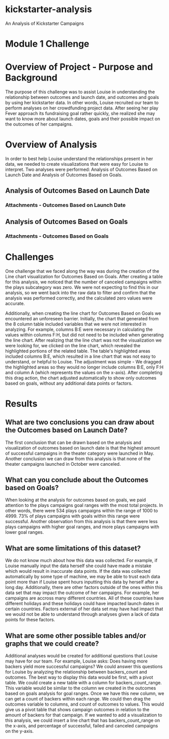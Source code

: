 # kickstarter-analysis

An Analysis of Kickstarter Campaigns

# Module 1 Challenge

# Overview of Project - Purpose and Background

  The purpose of this challenge was to assist Louise in understanding the relationship between outcomes and launch date, and outcomes and goals by using her kickstarter data. In other words, Louise recruited our team to perform analyses on her crowdfunding project data. After seeing her play Fever approach its fundraising goal rather quickly, she realized she may want to know more about launch dates, goals and their possible impact on the outcomes of her campaigns.

# Overview of Analysis

  In order to best help Louise understand the relationships present in her data, we needed to create visualizations that were easy for Louise to interpret. Two analyses were performed: Analysis of Outcomes Based on Launch Date and Analysis of Outcomes Based on Goals.

## Analysis of Outcomes Based on Launch Date

### Attachments - Outcomes Based on Launch Date

## Analysis of Outcomes Based on Goals

### Attachments - Outcomes Based on Goals

# Challenges

  One challenge that we faced along the way was during the creation of the Line chart visualization for Outcomes Based on Goals. After creating a table for this analysis, we noticed that the number of canceled campaigns within the plays subcategory was zero. We were not expecting to find this in our analysis, so we went back into the raw data to filter and confirm that the analysis was performed correctly, and the calculated zero values were accurate. 

  Additionally, when creating the line chart for Outcomes Based on Goals we encountered an unforeseen barrier. Initially, the chart that generated from the 8 column table included variables that we were not interested in analyzing. For example, columns B:E were necessary in calculating the values within columns F:H, but did not need to be included when generating the line chart. After realizing that the line chart was not the visualization we were looking for, we clicked on the line chart, which revealed the highlighted portions of the related table. The table's highlighted areas included columns B:E, which resulted in a line chart that was not easy to understand, or helpful to Louise. 
  The adjustment was simple - We dragged the highlighted areas so they would no longer include columns B:E, only F:H and column A (which represents the values on the x-axis). After completing this drag action, the chart adjusted automatically to show only outcomes based on goals, without any additional data points or factors.

# Results

## What are two conclusions you can draw about the Outcomes based on Launch Date?

  The first conclusion that can be drawn based on the analysis and visualization of outcomes based on launch date is that the highest amount of successful campaigns in the theater category were launched in May. Another conclusion we can draw from this analysis is that none of the theater campaigns launched in October were canceled. 

## What can you conclude about the Outcomes based on Goals?

  When looking at the analysis for outcomes based on goals, we paid attention to the plays campaigns goal ranges with the most total projects. In other words, there were 534 plays campaigns within the range of 1000 to 4999. 73% of plays campaigns with goals within this range were successful. Another observation from this analysis is that there were less plays campaigns with higher goal ranges, and more plays campaigns with lower goal ranges. 

## What are some limitations of this dataset?

  We do not know much about how this data was collected. For example, if Louise manually input the data herself she could have made a mistake which would result in inaccurate data points. If the data was collected automatically by some type of machine, we may be able to trust each data point more than if Louise spent hours inputting this data by herself after a long day. 
   Additionally, there are other factors outside of the ones within this data set that may impact the outcome of her campaigns. For example, her campaigns are accross many different countries. All of these countries have different holidays and these holidays could have impacted launch dates in certain countries. Factors external of her data set may have had impact that we would not be able to understand through analyses given a lack of data points for these factors. 

## What are some other possible tables and/or graphs that we could create?

  Additional analyses would be created for additional questions that Louise may have for our team. For example, Louise asks: Does having more backers yield more successful campaigns? We could answer this questions for Louise by analyzing the relationship between backers_count and outcomes. The best way to display this data would be first, with a pivot table. We could create a new table with a column for backers_count_range. This variable would be similar to the column we created in the outcomes based on goals analysis for goal ranges. Once we have this new column, we can get a count of backers within each range. We could then drag the outcomes variable to columns, and count of outcomes to values. This would give us a pivot table that shows campaign outcomes in relation to the amount of backers for that campaign. If we wanted to add a visualization to this analysis, we could insert a line chart that has backers_count_range on the x-axis, and percentage of successful, failed and canceled campaigns on the y-axis. 
